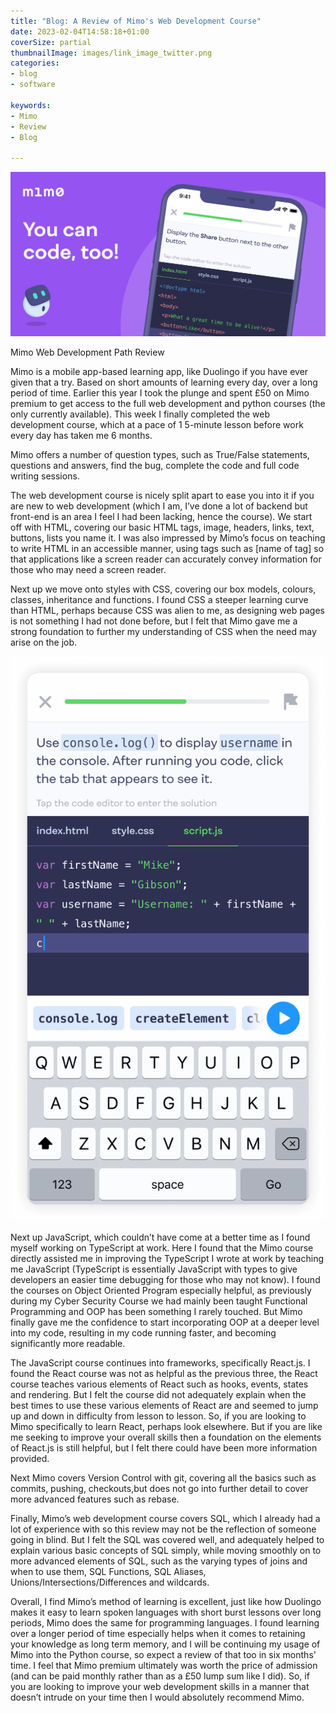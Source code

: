 ```yaml
---
title: "Blog: A Review of Mimo's Web Development Course"
date: 2023-02-04T14:58:18+01:00
coverSize: partial
thumbnailImage: images/link_image_twitter.png
categories:
- blog
- software

keywords:
- Mimo
- Review
- Blog

---
```


![Image alt Source: getmimo.com](images/link_image_twitter.png)

Mimo Web Development Path Review 

 

Mimo is a mobile app-based learning app, like Duolingo if you have ever given that a try. Based on short amounts of learning every day, over a long period of time. Earlier this year I took the plunge and spent £50 on Mimo premium to get access to the full web development and python courses (the only currently available). This week I finally completed the web development course, which at a pace of 1 5-minute lesson before work every day has taken me 6 months.  

Mimo offers a number of question types, such as True/False statements, questions and answers, find the bug, complete the code and full code writing sessions. 

The web development course is nicely split apart to ease you into it if you are new to web development (which I am, I’ve done a lot of backend but front-end is an area I feel I had been lacking, hence the course). We start off with HTML, covering our basic HTML tags, image, headers, links, text, buttons, lists you name it. I was also impressed by Mimo’s focus on teaching to write HTML in an accessible manner, using tags such as [name of tag] so that applications like a screen reader can accurately convey information for those who may need a screen reader. 

Next up we move onto styles with CSS, covering our box models, colours, classes, inheritance and functions. I found CSS a steeper learning curve than HTML, perhaps because CSS was alien to me, as designing web pages is not something I had not done before, but I felt that Mimo gave me a strong foundation to further my understanding of CSS when the need may arise on the job.  


![Image alt Source: getmimo.com](images/mimo-lesson.png)


Next up JavaScript, which couldn’t have come at a better time as I found myself working on TypeScript at work. Here I found that the Mimo course directly assisted me in improving the TypeScript I wrote at work by teaching me JavaScript (TypeScript is essentially JavaScript with types to give developers an easier time debugging for those who may not know). I found the courses on Object Oriented Program especially helpful, as previously during my Cyber Security Course we had mainly been taught Functional Programming and OOP has been something I rarely touched. But Mimo finally gave me the confidence to start incorporating OOP at a deeper level into my code, resulting in my code running faster, and becoming significantly more readable.  

The JavaScript course continues into frameworks, specifically React.js. I found the React course was not as helpful as the previous three, the React course teaches various elements of React such as hooks, events, states and rendering. But I felt the course did not adequately explain when the best times to use these various elements of React are and seemed to jump up and down in difficulty from lesson to lesson. So, if you are looking to Mimo specifically to learn React, perhaps look elsewhere. But if you are like me seeking to improve your overall skills then a foundation on the elements of React.js is still helpful, but I felt there could have been more information provided. 

Next Mimo covers Version Control with git, covering all the basics such as commits, pushing, checkouts,but does not go into further detail to cover more advanced features such as rebase.  

 

Finally, Mimo’s web development course covers SQL, which I already had a lot of experience with so this review may not be the reflection of someone going in blind. But I felt the SQL was covered well, and adequately helped to explain various basic concepts of SQL simply, while moving smoothly on to more advanced elements of SQL, such as the varying types of joins and when to use them, SQL Functions, SQL Aliases, Unions/Intersections/Differences and wildcards. 

 

Overall, I find Mimo’s method of learning is excellent, just like how Duolingo makes it easy to learn spoken languages with short burst lessons over long periods, Mimo does the same for programming languages. I found learning over a longer period of time especially helps when it comes to retaining your knowledge as long term memory, and I will be continuing my usage of Mimo into the Python course, so expect a review of that too in six months' time. I feel that Mimo premium ultimately was worth the price of admission (and can be paid monthly rather than as a £50 lump sum like I did). So, if you are looking to improve your web development skills in a manner that doesn’t intrude on your time then I would absolutely recommend Mimo.  
